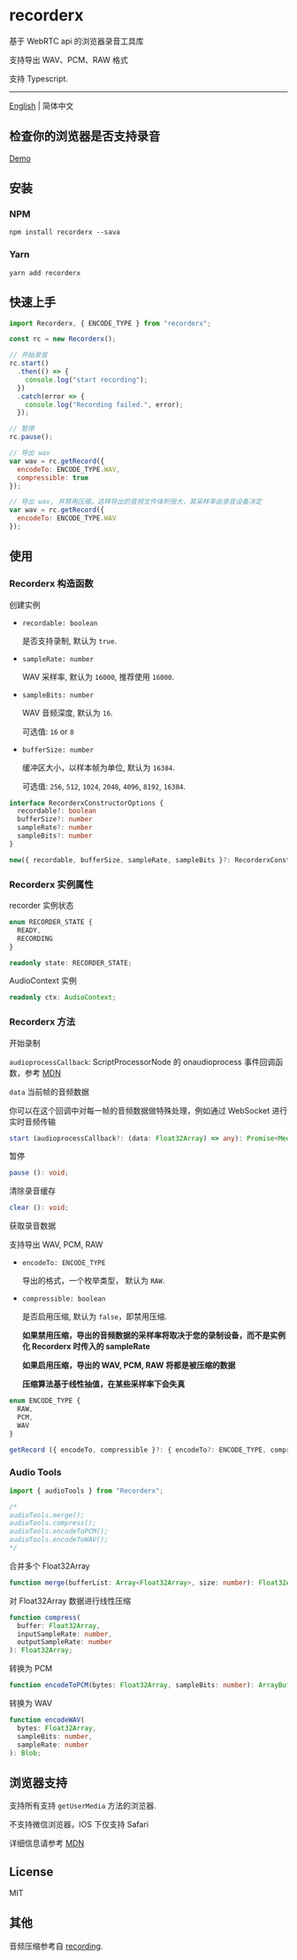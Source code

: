 # recorderx

基于 WebRTC api 的浏览器录音工具库

支持导出 WAV、PCM、RAW 格式

支持 Typescript.

<hr>

[English](./README.md) | 简体中文

## 检查你的浏览器是否支持录音

[Demo](https://zousdie.github.io/recorderx/dist/)

## 安装

### NPM

```shell
npm install recorderx --sava
```

### Yarn

```shell
yarn add recorderx
```

## 快速上手

```javascript
import Recorderx, { ENCODE_TYPE } from "recorderx";

const rc = new Recorderx();

// 开始录音
rc.start()
  .then(() => {
    console.log("start recording");
  })
  .catch(error => {
    console.log("Recording failed.", error);
  });

// 暂停
rc.pause();

// 导出 wav
var wav = rc.getRecord({
  encodeTo: ENCODE_TYPE.WAV,
  compressible: true
});

// 导出 wav, 并禁用压缩，这样导出的音频文件体积很大，其采样率由录音设备决定
var wav = rc.getRecord({
  encodeTo: ENCODE_TYPE.WAV
});
```

## 使用

### Recorderx 构造函数

创建实例

- `recordable: boolean`

  是否支持录制, 默认为 `true`.

- `sampleRate: number`

  WAV 采样率, 默认为 `16000`, 推荐使用 `16000`.

- `sampleBits: number`

  WAV 音频深度, 默认为 `16`.

  可选值: `16` or `8`

- `bufferSize: number`

  缓冲区大小，以样本帧为单位, 默认为 `16384`.

  可选值: `256`, `512`, `1024`, `2048`, `4096`, `8192`, `16384`.

```typescript
interface RecorderxConstructorOptions {
  recordable?: boolean
  bufferSize?: number
  sampleRate?: number
  sampleBits?: number
}

new({ recordable, bufferSize, sampleRate, sampleBits }?: RecorderxConstructorOptions): Recorderx;
```

### Recorderx 实例属性

recorder 实例状态

```typescript
enum RECORDER_STATE {
  READY,
  RECORDING
}

readonly state: RECORDER_STATE;
```

AudioContext 实例

```typescript
readonly ctx: AudioContext;
```

### Recorderx 方法

开始录制

`audioprocessCallback`: ScriptProcessorNode 的 onaudioprocess 事件回调函数，参考 [MDN](https://developer.mozilla.org/en-US/docs/Web/API/ScriptProcessorNode/onaudioprocess)

`data` 当前帧的音频数据

你可以在这个回调中对每一帧的音频数据做特殊处理，例如通过 WebSocket 进行实时音频传输

```typescript
start (audioprocessCallback?: (data: Float32Array) => any): Promise<MediaStream>;
```

暂停

```typescript
pause (): void;
```

清除录音缓存

```typescript
clear (): void;
```

获取录音数据

支持导出 WAV, PCM, RAW

- `encodeTo: ENCODE_TYPE`

  导出的格式，一个枚举类型， 默认为 `RAW`.

- `compressible: boolean`

  是否启用压缩, 默认为 `false`，即禁用压缩.

  **如果禁用压缩，导出的音频数据的采样率将取决于您的录制设备，而不是实例化 Recorderx 时传入的 sampleRate**

  **如果启用压缩，导出的 WAV, PCM, RAW 将都是被压缩的数据**

  **压缩算法基于线性抽值，在某些采样率下会失真**

```typescript
enum ENCODE_TYPE {
  RAW,
  PCM,
  WAV
}

getRecord ({ encodeTo, compressible }?: { encodeTo?: ENCODE_TYPE, compressible?: boolean }): Float32Array | ArrayBuffer | Blob;
```

### Audio Tools

```javascript
import { audioTools } from "Recorderx";

/*
audioTools.merge();
audioTools.compress();
audioTools.encodeToPCM();
audioTools.encodeToWAV();
*/
```

合并多个 Float32Array

```typescript
function merge(bufferList: Array<Float32Array>, size: number): Float32Array;
```

对 Float32Array 数据进行线性压缩

```typescript
function compress(
  buffer: Float32Array,
  inputSampleRate: number,
  outputSampleRate: number
): Float32Array;
```

转换为 PCM

```typescript
function encodeToPCM(bytes: Float32Array, sampleBits: number): ArrayBuffer;
```

转换为 WAV

```typescript
function encodeWAV(
  bytes: Float32Array,
  sampleBits: number,
  sampleRate: number
): Blob;
```

## 浏览器支持

支持所有支持 `getUserMedia` 方法的浏览器.

不支持微信浏览器，IOS 下仅支持 Safari

详细信息请参考 [MDN](https://developer.mozilla.org/en-US/docs/Web/API/MediaDevices/getUserMedia)

## License

MIT

## 其他

音频压缩参考自 [recording](https://github.com/silenceboychen/recording.git).
